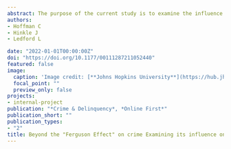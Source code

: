 ```yaml
---
abstract: The purpose of the current study is to examine the influence tensions over high-profile officer-involved shootings have had on Atlanta police officers’ ability to do their jobs and whether these impacts vary by officer race. Data was collected between August and October of 2016. A total of 241 police officers across six zones completed the self-administered survey. Findings indicate that while white officers, on average, felt the impacts of recent tensions surrounding officer-involved shootings more strongly, non-white officers were more likely to say they would leave policing if offered a better paying job in another field. This study provides insight into racial differences in the impacts of recent tensions and protests over fatal officer-involved shootings.
authors:
- Hoffman C
- Hinkle J
- Ledford L

date: "2022-01-01T00:00:00Z"
doi: "https://doi.org/10.1177/00111287211052440"
featured: false
image:
  caption: 'Image credit: [**Johns Hopkins University**](https://hub.jhu.edu/2016/03/15/baltimore-crime-study-ferguson-effect/)'
  focal_point: ""
  preview_only: false
projects:
- internal-project
publication: "*Crime & Delinquency*, *Online First*"
publication_short: ""
publication_types:
- "2"
title: Beyond the "Ferguson Effect" on crime Examining its influence on law enforcement personnel
---
```


